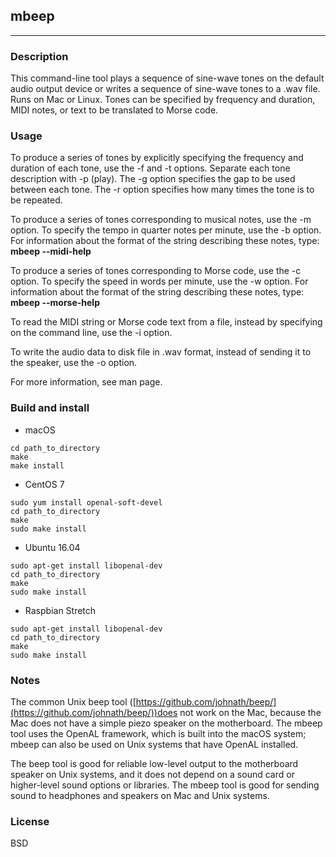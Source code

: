 ## mbeep

---

### Description

This command-line tool plays a sequence of sine-wave tones on the default audio output device or writes a
sequence of sine-wave tones to a .wav file. Runs on Mac or Linux. Tones can be specified by frequency and
duration, MIDI notes, or text to be translated to Morse code.

### Usage

To produce a series of tones by explicitly specifying the frequency and duration of each tone, use the -f and -t
options. Separate each tone description with -p (play). The -g option specifies the gap to be used between each
tone. The -r option specifies how many times the tone is to be repeated.

To produce a series of tones corresponding to musical notes, use the -m option. To specify the tempo in quarter
notes per minute, use the -b option. For information about the format of the string describing these notes, type:
**mbeep --midi-help**

To produce a series of tones corresponding to Morse code, use the -c option. To specify the speed in words per
minute, use the -w option. For information about the format of the string describing these notes, type:
**mbeep --morse-help**

To read the MIDI string or Morse code text from a file, instead by specifying on the command line, use the -i option.

To write the audio data to disk file in .wav format, instead of sending it to the speaker, use the -o option.

For more information, see man page.

### Build and install

* macOS

```
cd path_to_directory
make
make install
```

* CentOS 7

```
sudo yum install openal-soft-devel
cd path_to_directory
make
sudo make install
```

* Ubuntu 16.04

```
sudo apt-get install libopenal-dev
cd path_to_directory
make
sudo make install
```

* Raspbian Stretch

```
sudo apt-get install libopenal-dev
cd path_to_directory
make
sudo make install
```

### Notes

The common Unix beep tool ([https://github.com/johnath/beep/](https://github.com/johnath/beep/))does not work on
the Mac, because the Mac does not have a simple piezo speaker on the motherboard. The mbeep tool uses the
OpenAL framework, which is built into the macOS system; mbeep can also be used on Unix systems that have
OpenAL installed.

The beep tool is good for reliable low-level output to the motherboard speaker on Unix systems, and it does not
depend on a sound card or higher-level sound options or libraries. The mbeep tool is good for sending sound to
headphones and speakers on Mac and Unix systems.

### License

BSD
